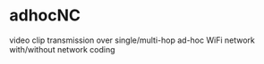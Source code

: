 adhocNC
=======

video clip transmission over single/multi-hop ad-hoc WiFi network with/without network coding
